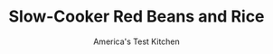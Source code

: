 ---
layout: ../../layouts/MarkdownPostLayout.astro
title: Slow-Cooker Red Beans and Rice
author: America's Test Kitchen
pubDate: 2023-03-15
description: "New Orleans is justly famous for its spicy, long-stewed red beans ladled over white rice. Clearly, our slow cooker had never been there."
image_url: https://res.cloudinary.com/hksqkdlah/image/upload/ar_1:1,c_fill,dpr_2.0,f_auto,fl_lossy.progressive.strip_profile,g_faces:auto,q_auto:low,w_344/7492_sfs-redbeansandrice-2-276983
tags: ["Main Courses","Beans","Rice","Slow Cooker"]
calories: 3584
protein: 22
carbohydrates: 68
fats: 
fiber: 10
ingredients: ["1/2 pound, andouille sausage (see note), halved lengthwise and sliced into thin half-moons","1 , onion, chopped fine","1 , green bell pepper, seeded and chopped fine","1 , celery rib, chopped fine","4 , garlic cloves, minced","1 teaspoon, dried oregano","1/2 teaspoon, dried thyme",", Salt and pepper","5 cups, low-sodium chicken broth","1 pound, dried red kidney beans, rinsed and picked over","1 , bay leaf","1 1/2 cups, long-grain rice","2 cups, water"]
serves: 8
time: "4 to 5 hours on low and 10 minutes on high"
instructions: ["BROWN SAUSAGE Heat sausage in Dutch oven over medium heat until fat renders and sausage is browned, about 8 minutes. Using slotted spoon, transfer to paper towel-lined plate, cover, and reserve in refrigerator. Cook onion, bell pepper, and celery in sausage fat until softened, about 5 minutes. Stir in garlic, oregano, thyme, 1 teaspoon salt, and ½ teaspoon pepper and cook until fragrant, about 30 seconds. Add broth, beans, and bay leaf, bring to a low boil, then reduce heat and simmer, covered, until beans are just beginning to soften, about 20 minutes; transfer to slow cooker.","PREPARE RICE Following photos 1 to 3, place rice and water in loaf pan, cover tightly with foil, and nestle into bean mixture in slow cooker. Cover and cook on low until beans are completely tender, 4 to 5 hours (or cook on high 3 to 4 hours).","PROCESS BEANS Carefully remove loaf pan from slow cooker; set aside. Transfer 1 cup bean mixture to food processor and process until very smooth, about 1 minute. Stir pureed beans and reserved sausage into slow cooker, cover, and cook on high until heated through, about 10 minutes. Season with salt and pepper. Remove foil from loaf pan and fluff rice with fork. Serve."]
nutrition: ["1074 mg Potassium","362 mg Phosphorus","86 mg Calcium","4 mg Iron","99 mg Magnesium","853 mg Sodium","2 mg Zinc","9 g Fat","4 mg Niacin (B3)","4 g Monounsaturated","1 g Polyunsaturated","16 mg Vitamin C","16 mg Cholesterol","3 g Saturated","10 g Fiber","233 µg Folate (food)","2 g Sugars","9 µg Vitamin K","262 g Water","68 g Carbs","233 µg Folate equivalent (total)","22 g Protein","8 µg Vitamin A","448 kcal Energy","3584 calories"]
notes: "If you can’t find andouille, use an equal amount of kielbasa sausage and add ¼ teaspoon of cayenne pepper with the other seasonings in step 1."
---